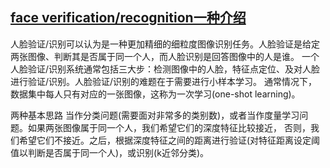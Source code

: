 ## [face verification/recognition一种介绍](http://www.zhuanzhi.ai/document/eac41527e4848b6e5a96157310c35058)
人脸验证/识别可以认为是一种更加精细的细粒度图像识别任务。人脸验证是给定两张图像、判断其是否属于同一个人，而人脸识别是回答图像中的人是谁。
一个人脸验证/识别系统通常包括三大步：检测图像中的人脸，特征点定位、及对人脸进行验证/识别。人脸验证/识别的难题在于需要进行小样本学习。
通常情况下，数据集中每人只有对应的一张图像，这称为一次学习(one-shot learning)。

两种基本思路  当作分类问题(需要面对非常多的类别数)，或者当作度量学习问题。如果两张图像属于同一个人，我们希望它们的深度特征比较接近，
否则，我们希望它们不接近。之后，根据深度特征之间的距离进行验证(对特征距离设定阈值以判断是否属于同一个人)，或识别(k近邻分类)。
